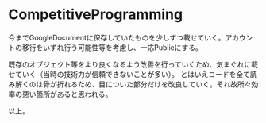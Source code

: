 # CompetitiveProgramming

今までGoogleDocumentに保存していたものを少しずつ載せていく。アカウントの移行をいずれ行う可能性等を考慮し、一応Publicにする。

既存のオブジェクト等をより良くなるよう改善を行っていくため、気まぐれに載せていく（当時の技術力が信頼できないことが多い）。
とはいえコードを全て読み解くのは骨が折れるため、目についた部分だけを改良していく。それ故所々効率の悪い箇所があると思われる。

以上。
